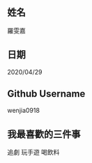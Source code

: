 姓名
----
羅雯嘉

日期
----
2020/04/29

Github Username
---------------
wenjia0918

我最喜歡的三件事
---------------
追劇 玩手遊 喝飲料